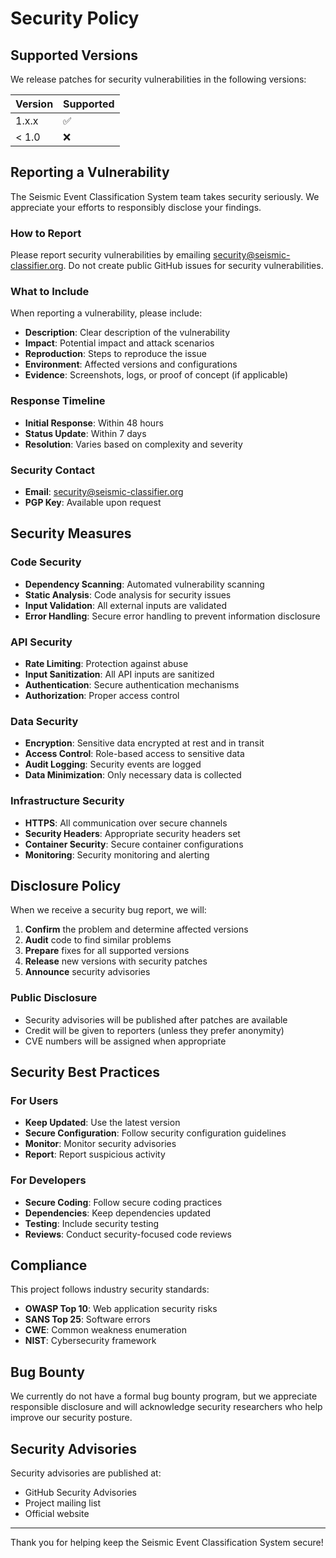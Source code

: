 # Security Policy

## Supported Versions

We release patches for security vulnerabilities in the following versions:

| Version | Supported          |
| ------- | ------------------ |
| 1.x.x   | ✅ |
| < 1.0   | ❌ |

## Reporting a Vulnerability

The Seismic Event Classification System team takes security seriously. We appreciate your efforts to responsibly disclose your findings.

### How to Report

Please report security vulnerabilities by emailing security@seismic-classifier.org. Do not create public GitHub issues for security vulnerabilities.

### What to Include

When reporting a vulnerability, please include:

- **Description**: Clear description of the vulnerability
- **Impact**: Potential impact and attack scenarios
- **Reproduction**: Steps to reproduce the issue
- **Environment**: Affected versions and configurations
- **Evidence**: Screenshots, logs, or proof of concept (if applicable)

### Response Timeline

- **Initial Response**: Within 48 hours
- **Status Update**: Within 7 days
- **Resolution**: Varies based on complexity and severity

### Security Contact

- **Email**: security@seismic-classifier.org
- **PGP Key**: Available upon request

## Security Measures

### Code Security

- **Dependency Scanning**: Automated vulnerability scanning
- **Static Analysis**: Code analysis for security issues
- **Input Validation**: All external inputs are validated
- **Error Handling**: Secure error handling to prevent information disclosure

### API Security

- **Rate Limiting**: Protection against abuse
- **Input Sanitization**: All API inputs are sanitized
- **Authentication**: Secure authentication mechanisms
- **Authorization**: Proper access control

### Data Security

- **Encryption**: Sensitive data encrypted at rest and in transit
- **Access Control**: Role-based access to sensitive data
- **Audit Logging**: Security events are logged
- **Data Minimization**: Only necessary data is collected

### Infrastructure Security

- **HTTPS**: All communication over secure channels
- **Security Headers**: Appropriate security headers set
- **Container Security**: Secure container configurations
- **Monitoring**: Security monitoring and alerting

## Disclosure Policy

When we receive a security bug report, we will:

1. **Confirm** the problem and determine affected versions
2. **Audit** code to find similar problems
3. **Prepare** fixes for all supported versions
4. **Release** new versions with security patches
5. **Announce** security advisories

### Public Disclosure

- Security advisories will be published after patches are available
- Credit will be given to reporters (unless they prefer anonymity)
- CVE numbers will be assigned when appropriate

## Security Best Practices

### For Users

- **Keep Updated**: Use the latest version
- **Secure Configuration**: Follow security configuration guidelines
- **Monitor**: Monitor security advisories
- **Report**: Report suspicious activity

### For Developers

- **Secure Coding**: Follow secure coding practices
- **Dependencies**: Keep dependencies updated
- **Testing**: Include security testing
- **Reviews**: Conduct security-focused code reviews

## Compliance

This project follows industry security standards:

- **OWASP Top 10**: Web application security risks
- **SANS Top 25**: Software errors
- **CWE**: Common weakness enumeration
- **NIST**: Cybersecurity framework

## Bug Bounty

We currently do not have a formal bug bounty program, but we appreciate responsible disclosure and will acknowledge security researchers who help improve our security posture.

## Security Advisories

Security advisories are published at:
- GitHub Security Advisories
- Project mailing list
- Official website

---

Thank you for helping keep the Seismic Event Classification System secure!

